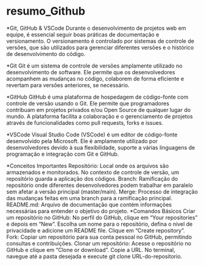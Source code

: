 # resumo_Github
*Git, GitHub & VSCode
Durante o desenvolvimento de projetos web em equipe, é essencial seguir boas práticas de documentação e versionamento. O versionamento é controlado por sistemas de controle de versões, que são utilizados para gerenciar diferentes versões e o histórico de desenvolvimento do código.

*Git
Git é um sistema de controle de versões amplamente utilizado no desenvolvimento de software. Ele permite que os desenvolvedores acompanhem as mudanças no código, colaborem de forma eficiente e revertam para versões anteriores, se necessário.

*GitHub
GitHub é uma plataforma de hospedagem de código-fonte com controle de versão usando o Git. Ele permite que programadores contribuam em projetos privados e/ou Open Source de qualquer lugar do mundo. A plataforma facilita a colaboração e o gerenciamento de projetos através de funcionalidades como pull requests, forks e issues.

*VSCode
Visual Studio Code (VSCode) é um editor de código-fonte desenvolvido pela Microsoft. Ele é amplamente utilizado por desenvolvedores devido à sua flexibilidade, suporte a várias linguagens de programação e integração com Git e GitHub.

*Conceitos Importantes
Repositório: Local onde os arquivos são armazenados e monitorados. No contexto de controle de versão, um repositório guarda a aplicação dos códigos.
Branch: Ramificação do repositório onde diferentes desenvolvedores podem trabalhar em paralelo sem afetar a versão principal (master/main).
Merge: Processo de integração das mudanças feitas em uma branch para a ramificação principal.
README.md: Arquivo de documentação que contém informações necessárias para entender o objetivo do projeto.
*Comandos Básicos
Criar um repositório no GitHub:
No perfil do GitHub, clique em “Your repositories” e depois em “New”.
Escolha um nome para o repositório, defina o nível de privacidade e adicione um README file. Clique em “Create repository”.
Fork: Copiar um repositório para sua conta pessoal no GitHub, permitindo consultas e contribuições.
Clonar um repositório:
Acesse o repositório no GitHub e clique em “Clone or download”.
Copie a URL.
No terminal, navegue até a pasta desejada e execute git clone URL-do-repositorio.
